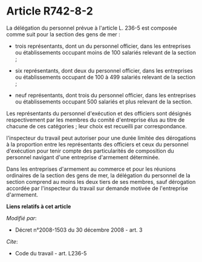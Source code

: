 # Article R742-8-2

La délégation du personnel prévue à l'article L. 236-5 est composée comme suit pour la section des gens de mer :

- trois représentants, dont un du personnel officier, dans les entreprises ou établissements occupant moins de 100 salariés
relevant de la section ;

- six représentants, dont deux du personnel officier, dans les entreprises ou établissements occupant de 100 à 499 salariés
relevant de la section ;

- neuf représentants, dont trois du personnel officier, dans les entreprises ou établissements occupant 500 salariés et plus
relevant de la section. 

Les représentants du personnel d'exécution et des officiers sont désignés respectivement par les membres du comité
d'entreprise élus au titre de chacune de ces catégories ; leur choix est recueilli par correspondance. 

l'inspecteur du travail peut autoriser pour une durée limitée des dérogations à la proportion entre les représentants des
officiers et ceux du personnel d'exécution pour tenir compte des particularités de composition du personnel navigant d'une
entreprise d'armement déterminée. 

Dans les entreprises d'armement au commerce et pour les réunions ordinaires de la section des gens de mer, la délégation du
personnel de la section comprend au moins les deux tiers de ses membres, sauf dérogation accordée par l'inspecteur du travail
sur demande motivée de l'entreprise d'armement.

**Liens relatifs à cet article**

_Modifié par_:

  - Décret n°2008-1503 du 30 décembre 2008 - art. 3

_Cite_:

  - Code du travail - art. L236-5
